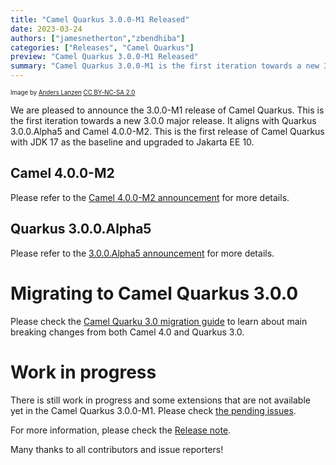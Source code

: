 ```yaml
---
title: "Camel Quarkus 3.0.0-M1 Released"
date: 2023-03-24
authors: ["jamesnetherton","zbendhiba"]
categories: ["Releases", "Camel Quarkus"]
preview: "Camel Quarkus 3.0.0-M1 Released"
summary: "Camel Quarkus 3.0.0-M1 is the first iteration towards a new 3.0.0 major release"
---
```


<sub><sup>Image by <a href="https://www.flickr.com/photos/lanzen/5984113332">Anders Lanzen</a> <a href="https://creativecommons.org/licenses/by-nc-sa/2.0">CC BY-NC-SA 2.0</a></sup></sub>

We are pleased to announce the 3.0.0-M1 release of Camel Quarkus. This is the first iteration towards a new 3.0.0 major release.
It aligns with Quarkus 3.0.0.Alpha5 and Camel 4.0.0-M2.
This is the first release of Camel Quarkus with JDK 17 as the baseline and upgraded to Jakarta EE 10.

## Camel 4.0.0-M2
Please refer to the [Camel 4.0.0-M2 announcement](/blog/2023/03/RELEASE-4.0.0-M2/) for more details.

## Quarkus 3.0.0.Alpha5

Please refer to the [3.0.0.Alpha5 announcement](https://quarkus.io/blog/quarkus-3-0-0-alpha5-released/) for more details.

# Migrating to Camel Quarkus 3.0.0
Please check the [Camel Quarku 3.0 migration guide](/camel-quarkus/next/migration-guide/3.0.0.html) to learn about main breaking changes from both Camel 4.0 and Quarkus 3.0. 

# Work in progress
There is still work in progress and some extensions that are not available yet in the Camel Quarkus 3.0.0-M1. Please check [the pending issues](https://github.com/apache/camel-quarkus/issues?q=is%3Aopen+is%3Aissue+label%3Ajakarta).

For more information, please check the [Release note](/releases/q-3.0.0-M1/).

Many thanks to all contributors and issue reporters!
